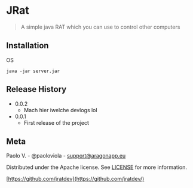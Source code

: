 # JRat
> A simple java RAT which you can use to control other computers

## Installation

OS

`java -jar server.jar`

## Release History

* 0.0.2
    * Mach hier iwelche devlogs lol
* 0.0.1
    * First release of the project

## Meta 

Paolo V. - @paoloviola - support@aragonapp.eu

Distributed under the Apache license. See [LICENSE](https://www.apache.org/licenses/LICENSE-2.0) for more information.

[https://github.com/jratdev](https://github.com/jratdev/)
